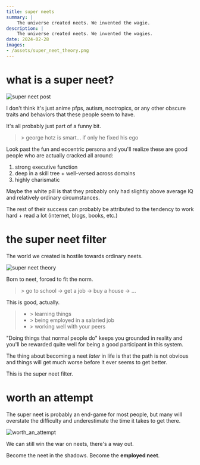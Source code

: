 ```yaml
---
title: super neets
summary: |
    The universe created neets. We invented the wagie.
description: |
    The universe created neets. We invented the wagies.
date: 2024-02-28
images:
- /assets/super_neet_theory.png
---
```


# what is a super neet?

![super neet post](/assets/super_neet_post.png)

I don't think it's just anime pfps, autism, nootropics, or any other obscure
traits and behaviors that these people seem to have. 

It's all probably just part of a funny bit.

> \> george hotz is smart... if only he fixed his ego

Look past the fun and eccentric persona and you'll realize these are good
people who are actually cracked all around:

1. strong executive function
2. deep in a skill tree + well-versed across domains
3. highly charismatic

Maybe the white pill is that they probably only had slightly above average IQ
and relatively ordinary circumstances. 

The rest of their success can probably be attributed to the tendency to work
hard + read a lot (internet, blogs, books, etc.)

# the super neet filter

The world we created is hostile towards ordinary neets.

![super neet theory](/assets/super_neet_theory.png)

Born to neet, forced to fit the norm.

> \> go to school -> get a job -> buy a house -> ...

This is good, actually. 

> - \> learning things 
> - \> being employed in a salaried job
> - \> working well with your peers

"Doing things that normal people do" keeps you grounded in reality and you'll
be rewarded quite well for being a good participant in this system.

The thing about becoming a neet *later* in life is that the path is not obvious
and things will get much worse before it ever seems to get better.

This is the super neet filter.

# worth an attempt

The super neet is probably an end-game for most people, but many will overstate
the difficulty and underestimate the time it takes to get there.

![worth_an_attempt](/assets/for_preferred_homie.png)

We can still win the war on neets, there's a way out.

Become the neet in the shadows. Become the **employed neet**.


